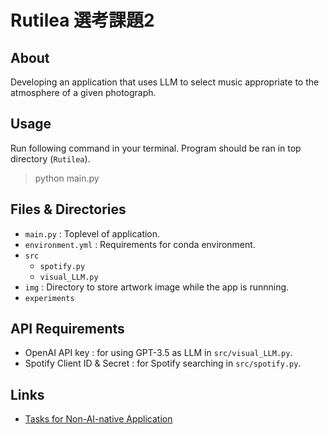 # Rutilea 選考課題2
## About
Developing an application that uses LLM to select music appropriate to the atmosphere of a given photograph.

## Usage
Run following command in your terminal. Program should be ran in top directory (`Rutilea`).
> python main.py

## Files & Directories
- `main.py` : Toplevel of application.
- `environment.yml` : Requirements for conda environment.
- `src`
    + `spotify.py`
    + `visual_LLM.py`
- `img` : Directory to store artwork image while the app is runnning.
- `experiments`

## API Requirements
- OpenAI API key : for using GPT-3.5 as LLM in `src/visual_LLM.py`.
- Spotify Client ID & Secret : for Spotify searching in `src/spotify.py`.

## Links
- [Tasks for Non-AI-native Application](https://docs.google.com/document/d/1BQRDnBziHUUKzwzlD68ZyD3Bq0XrTHt2dYSwgHeLGP8/edit)